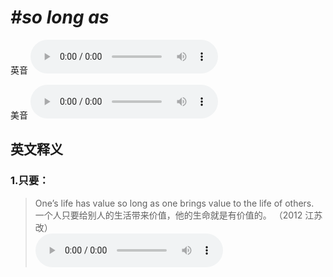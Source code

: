 # ***\#so long as*** 
英音
<audio src="./media/so long as1.aac" controls="controls"></audio>

美音
<audio src="./media/so long as2.aac" controls="controls"></audio>



  

英文释义
---
### 1.**只要：**  

 > One’s life has value so long as one brings value to the life of others.  
 > 一个人只要给别人的生活带来价值，他的生命就是有价值的。  （2012 江苏改）  
<audio src="./media/long-6.aac" controls="controls"></audio>


